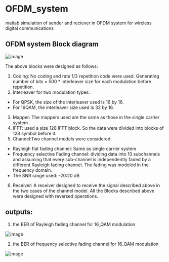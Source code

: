 # OFDM_system
matlab simulation of sender and reciever in OFDM system  for wireless digital communications
## OFDM system Block diagram

![image](https://github.com/user-attachments/assets/231aa8dc-8ba6-4952-8a31-b1a58268edb6)

The above blocks were designed as follows:
1. Coding: No coding and rate 1/3 repetition code were used. Generating number of bits = 500 * interleaver size for each modulation before repetition.
2. Interleaver for two modulation types:
- For QPSK, the size of the interleaver used is 16 by 16.
- For 16QAM, the interleaver size used is 32 by 16.
3. Mapper: The mappers used are the same as those in the single carrier system
4. IFFT: used a size 128 IFFT block. So the data were divided into blocks of 128 symbol before it. 
5. Channel:Two channel models were considered:
- Rayleigh flat fading channel: Same as single carrier system
- Frequency selective Fading channel: dividing data into 10 subchannels and assuming that every sub-channel is independently faded by a different Rayleigh fading channel.  The fading was modeled in the frequency domain.
- The SNR range used: -20:20 dB
6. Receiver: A receiver designed to receive the signal described above in the two cases of the channel model. All the Blocks described above were designed with reversed operations.
## outputs:
1. the BER of Rayleigh fading channel for 16_QAM modulation

![image](https://github.com/user-attachments/assets/df5f2842-33cc-4e92-8c28-d294caffc883)

2. the BER of frequency selective fading channel for 16_QAM modulation

![image](https://github.com/user-attachments/assets/a57988f8-e472-4713-b019-7a180941f6e2)


